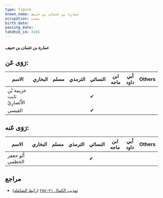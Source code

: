 ```yaml
---
type: figure
known_name: عمارة بن عثمان بن حنيف
occupation: محدث
birth_date:
passing_date:
tahdhib_id: 4191
---
```

##### عمارة بن عثمان بن حنيف

## رَوَى عَن:
| الاسم                       | البخاري | مسلم | الترمذي | النسائي | ابن ماجه | أبي داود | Others |
| --------------------------- | ------- | ---- | ------- | ------- | -------- | -------- | ------ |
| خزيمة بْن ثابت الأَنْصارِيّ |         |      |         | ✔       |          |          |        |
| القيسي                      |         |      |         | ✔       |          |          |        |
## رَوَى عَنه:
| الاسم             | البخاري | مسلم | الترمذي | النسائي | ابن ماجه | أبي داود | Others |
| ----------------- | ------- | ---- | ------- | ------- | -------- | -------- | ------ |
| أَبُو جعفر الخطمي |         |      |         | ✔       |          |          |        |
## مراجع
- [تهذيب الكمال ٢١-٢٥٤](obsidian://open?vault=Tahdhib-al-Kamal&file=Figures/٤١٩١-عمارة%20بن%20عثمان%20بن%20حنيف) ([رابط الشاملة](https://shamela.ws/book/3722/10901))